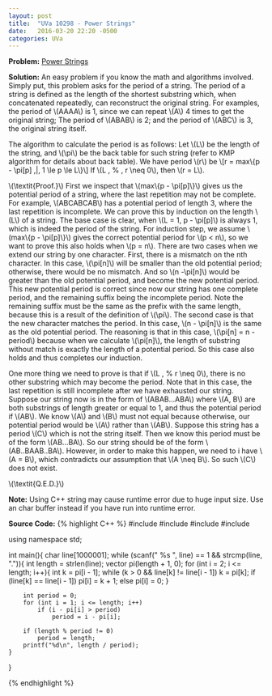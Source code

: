 ```yaml
---
layout: post
title:  "UVa 10298 - Power Strings"
date:   2016-03-20 22:20 -0500
categories: UVa
---
```


**Problem:** [Power Strings]

**Solution:**
An easy problem if you know the math and algorithms involved. Simply put, this problem asks for the period of a string. 
The period of a string is defined as the length of the shortest substring which, when concatenated repeatedly, can reconstruct the 
original string. For examples, the period of \\(AAAA\\) is 1, since we can repeat \\(A\\) 4 times to get the original string;
The period of \\(ABAB\\) is 2; and the period of \\(ABC\\) is 3, the original string itself.
 
The algorithm to calculate the period is as follows:
Let \\(L\\) be the length of the string, and \\(\pi\\) be the back table for such string 
(refer to KMP algorithm for details about back table). We have period \\(r\\) be
\\[r = max\\{p - \pi[p] \,|\, 1 \le p \le L\\}\\]
If \\(L \, \% \, r \neq 0\\), then \\(r = L\\).

\\(\textit{Proof.}\\)
First we inspect that \\(max\\{p - \pi[p]\\}\\) gives us the potential period of a string, 
where the last repetition may not be complete. For example, \\(ABCABCAB\\) has a potential period of length 3, where the last 
repetition is incomplete.
We can prove this by induction on the length \\(L\\) of a string.
The base case is clear, when \\(L = 1, p - \pi[p]\\) is always 1, which is indeed the period of the string.
For induction step, we assume \\(max\\{p - \pi[p]\\}\\) gives the correct potential period for \\(p < n\\),
so we want to prove this also holds when \\(p = n\\). There are two cases when we extend our string by one character.
First, there is a mismatch on the nth character. In this case, \\(\pi[n]\\) will be smaller than the old potential period; otherwise,
there would be no mismatch. And so \\(n -\pi[n]\\) would be greater than the old potential period, and become the new potential 
period. This new potential period is correct since now our string has one complete period, and the remaining suffix being the 
incomplete period. Note the remaining suffix must be the same as the prefix with the same length, because this is a result of 
the definition of \\(\pi\\). The second case is that the new character matches the period.
In this case, \\(n - \pi[n]\\) is the same as the old potential period. The reasoning is that in this case,
\\(\pi[n] = n - period\\) because when we calculate \\(\pi[n]\\), the length of substring without match
is exactly the length of a potential period. So this case also holds and thus completes our induction.

One more thing we need to prove is that if \\(L \, \% r \neq 0\\), there is no other substring which may become the period.
Note that in this case, the last repetition is still incomplete after we have exhausted our string.
Suppose our string now is in the form of \\(ABAB...ABA\\) where \\(A, B\\) are both 
substrings of length greater or equal to 1, and thus the potential period if \\(AB\\). 
We know \\(A\\) and \\(B\\) must not equal because otherwise, our potential period would be \\(A\\) rather than \\(AB\\).
Suppose this string has a period \\(C\\) which is not the string itself. Then we know this period must be of the form
\\(AB...BA\\). So our string should be of the form \\(AB..BAAB..BA\\). However, in order to make this happen, we need to i
have \\(A = B\\), which contradicts our assumption that \\(A \neq B\\). So such \\(C\\) does not exist.

\\(\textit{Q.E.D.}\\)

**Note:**
Using C++ string may cause runtime error due to huge input size. Use an char buffer instead if you have run into runtime error.

**Source Code:**
{% highlight C++ %}
#include <iostream>
#include <cstdio>
#include <vector>
#include <cstring>

using namespace std;

int main(){
    char line[1000001];
    while (scanf(" %s ", line) == 1 && strcmp(line, ".")){
        int length = strlen(line);
        vector<int> pi(length + 1, 0);
        for (int i = 2; i <= length; i++){
            int k = pi[i - 1];
            while (k > 0 && line[k] != line[i - 1])
                k = pi[k];
            if (line[k] == line[i - 1])
                pi[i] = k + 1;
            else
                pi[i] = 0;
        }

        int period = 0;
        for (int i = 1; i <= length; i++)
            if (i - pi[i] > period)
                period = i - pi[i];

        if (length % period != 0)
            period = length;
        printf("%d\n", length / period);
    }
}

{% endhighlight %}

[Power Strings]: https://uva.onlinejudge.org/index.php?option=com_onlinejudge&Itemid=8&category=24&page=show_problem&problem=1239
